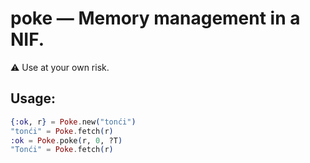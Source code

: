 # poke — Memory management in a NIF.

⚠️  Use at your own risk.

## Usage:

```elixir
{:ok, r} = Poke.new("tonći")
"tonći" = Poke.fetch(r)
:ok = Poke.poke(r, 0, ?T)
"Tonći" = Poke.fetch(r)
```
